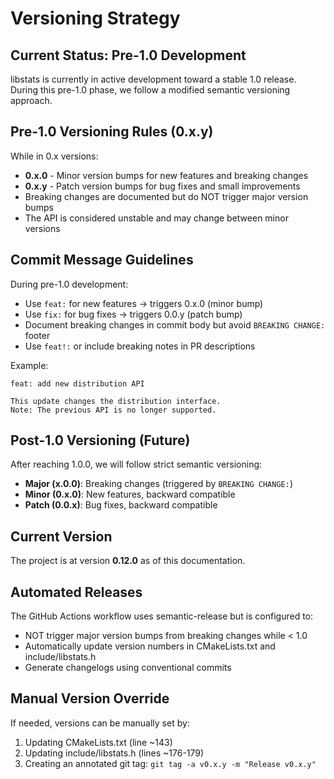 # Versioning Strategy

## Current Status: Pre-1.0 Development

libstats is currently in active development toward a stable 1.0 release. During this pre-1.0 phase, we follow a modified semantic versioning approach.

## Pre-1.0 Versioning Rules (0.x.y)

While in 0.x versions:
- **0.x.0** - Minor version bumps for new features and breaking changes
- **0.x.y** - Patch version bumps for bug fixes and small improvements
- Breaking changes are documented but do NOT trigger major version bumps
- The API is considered unstable and may change between minor versions

## Commit Message Guidelines

During pre-1.0 development:
- Use `feat:` for new features → triggers 0.x.0 (minor bump)
- Use `fix:` for bug fixes → triggers 0.0.y (patch bump)
- Document breaking changes in commit body but avoid `BREAKING CHANGE:` footer
- Use `feat!:` or include breaking notes in PR descriptions

Example:
```
feat: add new distribution API

This update changes the distribution interface.
Note: The previous API is no longer supported.
```

## Post-1.0 Versioning (Future)

After reaching 1.0.0, we will follow strict semantic versioning:
- **Major (x.0.0)**: Breaking changes (triggered by `BREAKING CHANGE:`)
- **Minor (0.x.0)**: New features, backward compatible
- **Patch (0.0.x)**: Bug fixes, backward compatible

## Current Version

The project is at version **0.12.0** as of this documentation.

## Automated Releases

The GitHub Actions workflow uses semantic-release but is configured to:
- NOT trigger major version bumps from breaking changes while < 1.0
- Automatically update version numbers in CMakeLists.txt and include/libstats.h
- Generate changelogs using conventional commits

## Manual Version Override

If needed, versions can be manually set by:
1. Updating CMakeLists.txt (line ~143)
2. Updating include/libstats.h (lines ~176-179)
3. Creating an annotated git tag: `git tag -a v0.x.y -m "Release v0.x.y"`

